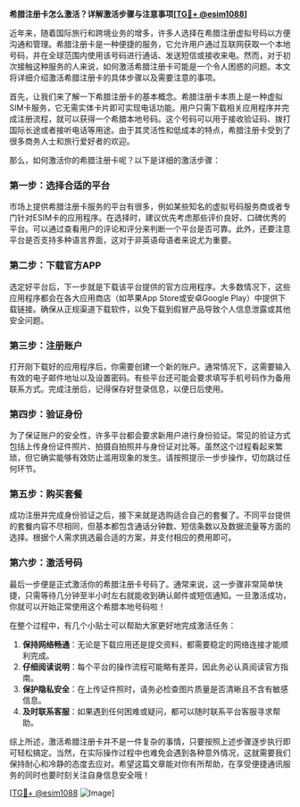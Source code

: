 **希腊注册卡怎么激活？详解激活步骤与注意事项[[TG💪+ @esim1088](https://t.me/s/esim1088)]**

近年来，随着国际旅行和跨境业务的增多，许多人选择在希腊注册虚拟号码以方便沟通和管理。希腊注册卡是一种便捷的服务，它允许用户通过互联网获取一个本地号码，并在全球范围内使用该号码进行通话、发送短信或接收来电。然而，对于初次接触这种服务的人来说，如何激活希腊注册卡可能是一个令人困惑的问题。本文将详细介绍激活希腊注册卡的具体步骤以及需要注意的事项。

首先，让我们来了解一下希腊注册卡的基本概念。希腊注册卡本质上是一种虚拟SIM卡服务，它无需实体卡片即可实现电话功能。用户只需下载相关应用程序并完成注册流程，就可以获得一个希腊本地号码。这个号码可以用于接收验证码、拨打国际长途或者接听电话等用途。由于其灵活性和低成本的特点，希腊注册卡受到了很多商务人士和旅行爱好者的欢迎。

那么，如何激活你的希腊注册卡呢？以下是详细的激活步骤：

### 第一步：选择合适的平台

市场上提供希腊注册卡服务的平台有很多，例如某些知名的虚拟号码服务商或者专门针对ESIM卡的应用程序。在选择时，建议优先考虑那些评价良好、口碑优秀的平台。可以通过查看用户的评论和评分来判断一个平台是否可靠。此外，还要注意平台是否支持多种语言界面，这对于非英语母语者来说尤为重要。

### 第二步：下载官方APP

选定好平台后，下一步就是下载该平台提供的官方应用程序。大多数情况下，这些应用程序都会在各大应用商店（如苹果App Store或安卓Google Play）中提供下载链接。确保从正规渠道下载软件，以免下载到假冒产品导致个人信息泄露或其他安全问题。

### 第三步：注册账户

打开刚下载好的应用程序后，你需要创建一个新的账户。通常情况下，这需要输入有效的电子邮件地址以及设置密码。有些平台还可能会要求填写手机号码作为备用联系方式。完成注册后，记得保存好登录信息，以便日后使用。

### 第四步：验证身份

为了保证账户的安全性，许多平台都会要求新用户进行身份验证。常见的验证方式包括上传身份证件照片、拍摄自拍照并与身份证对比等。虽然这个过程看起来繁琐，但它确实能够有效防止滥用现象的发生。请按照提示一步步操作，切勿跳过任何环节。

### 第五步：购买套餐

成功注册并完成身份验证之后，接下来就是选购适合自己的套餐了。不同平台提供的套餐内容不尽相同，但基本都包含通话分钟数、短信条数以及数据流量等方面的选择。根据个人需求挑选最合适的方案，并支付相应的费用即可。

### 第六步：激活号码

最后一步便是正式激活你的希腊注册卡号码了。通常来说，这一步骤非常简单快捷，只需等待几分钟至半小时左右就能收到确认邮件或短信通知。一旦激活成功，你就可以开始正常使用这个希腊本地号码啦！

在整个过程中，有几个小贴士可以帮助大家更好地完成激活任务：

1. **保持网络畅通**：无论是下载应用还是提交资料，都需要稳定的网络连接才能顺利完成。
2. **仔细阅读说明**：每个平台的操作流程可能略有差异，因此务必认真阅读官方指南。
3. **保护隐私安全**：在上传证件照时，请务必检查图片质量是否清晰且不含有敏感信息。
4. **及时联系客服**：如果遇到任何困难或疑问，都可以随时联系平台客服寻求帮助。

综上所述，激活希腊注册卡并不是一件复杂的事情，只要按照上述步骤逐步执行即可轻松搞定。当然，在实际操作过程中也难免会遇到各种意外情况，这就需要我们保持耐心和冷静的态度去应对。希望这篇文章能对你有所帮助，在享受便捷通讯服务的同时也要时刻关注自身信息安全哦！

[[TG💪+ @esim1088](https://t.me/s/esim1088) ![Image](https://i.postimg.cc/4NQfJmqS/Snipaste-2025-05-13-00-14-12.png)]